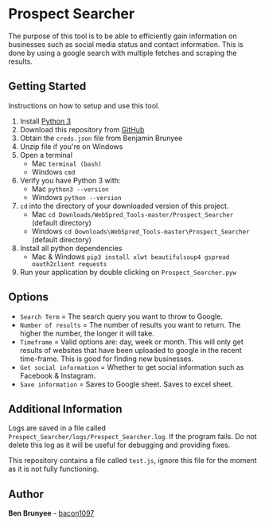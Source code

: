 # Prospect Searcher
The purpose of this tool is to be able to efficiently gain information on businesses such as social media status
and contact information. This is done by using a google search with multiple fetches and scraping the results.

## Getting Started
Instructions on how to setup and use this tool.

1. Install [Python 3](https://www.python.org/downloads/)
1. Download this repository from [GitHub](https://github.com/bacon1097/WebSpred_Tools)
1. Obtain the ```creds.json``` file from Benjamin Brunyee
1. Unzip file if you're on Windows
1. Open a terminal
    * Mac ```terminal (bash)```
    * Windows ```cmd```
1. Verify you have Python 3 with:
    * Mac ```python3 --version```
    * Windows ```python --version```
1. ```cd``` into the directory of your downloaded version of this project.
    * Mac ```cd Downloads/WebSpred_Tools-master/Prospect_Searcher``` (default directory)
    * Windows ```cd Downloads\WebSpred_Tools-master\Prospect_Searcher``` (default directory)
1. Install all python dependencies
    * Mac & Windows ```pip3 install xlwt beautifulsoup4 gspread oauth2client requests```
1. Run your application by double clicking on ```Prospect_Searcher.pyw```

## Options
* ```Search Term``` = The search query you want to throw to Google.
* ```Number of results``` = The number of results you want to return. The higher the number, the longer it will take.
* ```Timeframe``` = Valid options are: day, week or month. This will only get results of websites that have been
uploaded to google in the recent time-frame. This is good for finding new businesses.
* ```Get social information``` = Whether to get social information such as Facebook & Instagram.
* ```Save information``` = Saves to Google sheet. Saves to excel sheet.

## Additional Information
Logs are saved in a file called ```Prospect_Searcher/logs/Prospect_Searcher.log```. If the program fails. Do not delete this log as it will
be useful for debugging and providing fixes.

This repository contains a file called ```test.js```, ignore this file for the moment as it is not fully
functioning.

## Author
**Ben Brunyee** - [bacon1097](https://github.com/bacon1097)